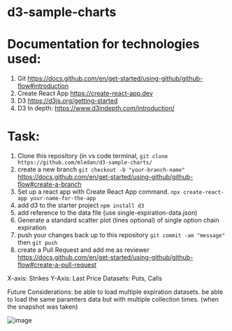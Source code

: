 # d3-sample-charts

# Documentation for technologies used:

1. Git https://docs.github.com/en/get-started/using-github/github-flow#introduction
2. Create React App https://create-react-app.dev
3. D3 https://d3js.org/getting-started
4. D3 In depth: https://www.d3indepth.com/introduction/

# Task: 
1. Clone this repository (in vs code terminal, `git clone https://github.com/mledan/d3-sample-charts/`
2. create a new branch  `git checkout -b "your-branch-name"` https://docs.github.com/en/get-started/using-github/github-flow#create-a-branch
3. Set up a react app with Create React App command. `npx create-react-app your-name-for-the-app`
4. add d3 to the starter project `npm install d3`
5. add reference to the data file (use single-expiration-data.json)
6. Generate a standard scatter plot (lines optional) of single option chain expiration 
7. push your changes back up to this repository `git commit -am "message"` then `git push`
8. create a Pull Request and add me as reviewer https://docs.github.com/en/get-started/using-github/github-flow#create-a-pull-request


X-axis: Strikes
Y-Axis: Last Price
Datasets: Puts, Calls

Future Considerations: 
be able to load multiple expiration datasets. 
be able to load the same paramters data but with multiple collection times. (when the snapshot was taken)

![image](https://github.com/mledan/d3-sample-charts/assets/19522070/5f8a3163-3c63-491a-82c3-cd6d1b145cc9)
